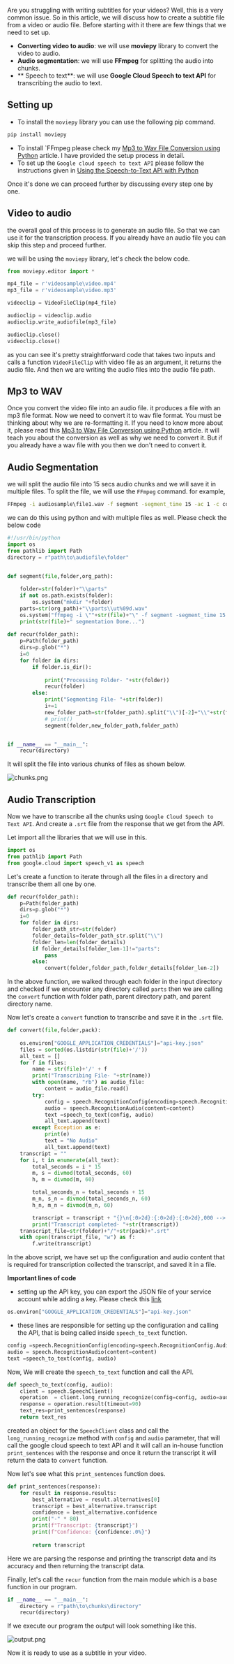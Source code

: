 Are you struggling with writing subtitles for your videos? Well, this is a very common issue. So in this article, we will discuss how to create a subtitle file from a video or audio file. Before starting with it there are few things that we need to set up. 
- **Converting video to audio**: we will use **moviepy** library to convert the video to audio. 
- **Audio segmentation**: we will use **FFmpeg** for splitting the audio into chunks.
- ** Speech to text**: we will use **Google Cloud Speech to text API** for transcribing the audio to text.

## Setting up 

- To install the `moviepy` library you can use the following pip command.
```python
pip install moviepy
```
- To install `FFmpeg please check my  [Mp3 to Wav File Conversion using Python](https://deviloper.in/mp3-to-wav-file-conversion-using-python)  article. I have provided the setup process in detail.
- To set up the `Google cloud speech to text API` please follow the instructions given in  [Using the Speech-to-Text API with Python](https://codelabs.developers.google.com/codelabs/cloud-speech-text-python3#0) 

Once it's done we can proceed further by discussing every step one by one.

## Video to audio 

the overall goal of this process is to generate an audio file. So that we can use it for the transcription process. If you already have an audio file you can skip this step and proceed further.

we will be using the `moviepy` library, let's check the below code.
```python
from moviepy.editor import *

mp4_file = r'videosample\video.mp4'
mp3_file = r'videosample\video.mp3'

videoclip = VideoFileClip(mp4_file)

audioclip = videoclip.audio
audioclip.write_audiofile(mp3_file)

audioclip.close()
videoclip.close()
```
as you can see it's pretty straightforward code that takes two inputs and calls a function `VideoFileClip` with video file as an argument, it returns the audio file. And then we are writing the audio files into the audio file path.


## Mp3 to WAV

Once you convert the video file into an audio file. it produces a file with an mp3 file format. Now we need to convert it to wav file format. You must be thinking about why we are re-formatting it. If you need to know more about it, please read this  [Mp3 to Wav File Conversion using Python](https://deviloper.in/mp3-to-wav-file-conversion-using-python)  article. it will teach you about the conversion as well as why we need to convert it. But if you already have a wav file with you then we don't need to convert it.

## Audio Segmentation

we will split the audio file into 15 secs audio chunks and we will save it in multiple files.
To split the file, we will use the `FFmpeg` command. for example,
```cmd
FFmpeg -i audiosample\file1.wav -f segment -segment_time 15 -ac 1 -c copy audiosample\parts\ut%09d.wav
```
we can do this using python and with multiple files as well. Please check the below code

```python
#!/usr/bin/python
import os
from pathlib import Path
directory = r"path\to\audiofile\folder"


def segment(file,folder,org_path):
	
	folder=str(folder)+"\\parts"
	if not os.path.exists(folder):
		os.system("mkdir "+folder)
	parts=str(org_path)+"\\parts\\ut%09d.wav"
    os.system("ffmpeg -i \""+str(file)+"\" -f segment -segment_time 15 -ac 1 -c copy \""+parts+"\"")
	print(str(file)+" segmentation Done...")
	
def recur(folder_path):
	p=Path(folder_path)
	dirs=p.glob("*")
	i=0
	for folder in dirs:
		if folder.is_dir():
			
			print("Processing Folder- "+str(folder))
			recur(folder)
		else:
			print("Segmenting File- "+str(folder))
			i+=1
			new_folder_path=str(folder_path).split("\\")[-2]+"\\"+str(folder_path).split("\\")[-1]
			# print()
			segment(folder,new_folder_path,folder_path)


if __name__ == "__main__":
    recur(directory)
```

It will split the file into various chunks of files as shown below.



![chunks.png](https://cdn.hashnode.com/res/hashnode/image/upload/v1622328880624/rwbmesu6s.png)


## Audio Transcription

Now we have to transcribe all the chunks using `Google Cloud Speech to Text API`. 
And create a `.srt` file from the response that we get from the API.

Let import all the libraries that we will use in this.
```python
import os
from pathlib import Path
from google.cloud import speech_v1 as speech

```

Let's create a function to iterate through all the files in a directory and transcribe them all one by one.
```python
def recur(folder_path):
	p=Path(folder_path)
	dirs=p.glob("*")
	i=0
	for folder in dirs:
		folder_path_str=str(folder)
		folder_details=folder_path_str.split("\\")
		folder_len=len(folder_details)
		if folder_details[folder_len-1]!="parts":
			pass
		else:
			convert(folder,folder_path,folder_details[folder_len-2])
```

In the above function, we walked through each folder in the input directory and checked if we encounter any directory called `parts` then we are calling the `convert` function with folder path, parent directory path, and parent directory name.

Now let's create a `convert` function to transcribe and save it in the `.srt` file.

```python
def convert(file,folder,pack):
	
	os.environ["GOOGLE_APPLICATION_CREDENTIALS"]="api-key.json"
	files = sorted(os.listdir(str(file)+'/'))
	all_text = []
	for f in files:
		name = str(file)+'/' + f
		print("Transcribing File- "+str(name))
		with open(name, "rb") as audio_file:
			content = audio_file.read()
		try:
			config = speech.RecognitionConfig(encoding=speech.RecognitionConfig.AudioEncoding.LINEAR16,language_code="en-US")
			audio = speech.RecognitionAudio(content=content)
			text =speech_to_text(config, audio)
			all_text.append(text)
		except Exception as e:
			print(e)
			text = "No Audio"
			all_text.append(text)
	transcript = ""
	for i, t in enumerate(all_text):
		total_seconds = i * 15
		m, s = divmod(total_seconds, 60)
		h, m = divmod(m, 60)

		total_seconds_n = total_seconds + 15
		m_n, s_n = divmod(total_seconds_n, 60)
		h_n, m_n = divmod(m_n, 60)

		transcript = transcript + "{}\n{:0>2d}:{:0>2d}:{:0>2d},000 --> {:0>2d}:{:0>2d}:{:0>2d},000\n {}\n\n".format(i+1,h, m, s,h_n, m_n, s_n, t)
		print("Transcript completed- "+str(transcript))
	transcript_file=str(folder)+"/"+str(pack)+".srt"
	with open(transcript_file, "w") as f:
		f.write(transcript)

```

In the above script, we have set up the configuration and audio content that is required for transcription collected the transcript, and saved it in a file. 

**Important lines of code**

- setting up the API key, you can export the JSON file of your service account while adding a key. Please check this  [link](https://codelabs.developers.google.com/codelabs/cloud-speech-text-python3#0) 
```python
os.environ["GOOGLE_APPLICATION_CREDENTIALS"]="api-key.json"
```
- these lines are responsible for setting up the configuration and calling the API, that is being called inside `speech_to_text` function.
```python
config =speech.RecognitionConfig(encoding=speech.RecognitionConfig.AudioEncoding.LINEAR16,language_code="en-US")
audio = speech.RecognitionAudio(content=content)
text =speech_to_text(config, audio)
```

Now, We will create the `speech_to_text` function and call the API.

```python
def speech_to_text(config, audio):
	client = speech.SpeechClient()
	operation  = client.long_running_recognize(config=config, audio=audio)
	response = operation.result(timeout=90)
	text_res=print_sentences(response)
	return text_res
```
created an object for the `SpeechClient` class and call the `long_running_recognize` method with `config` and `audio` parameter, that will call the google cloud speech to text API and it will call an in-house function `print_sentences` with the response and once it return the transcript it will return the data to `convert` function.

Now let's see what this `print_sentences` function does.
```python
def print_sentences(response):
	for result in response.results:
		best_alternative = result.alternatives[0]
		transcript = best_alternative.transcript
		confidence = best_alternative.confidence
		print("-" * 80)
		print(f"Transcript: {transcript}")
		print(f"Confidence: {confidence:.0%}")
		
		return transcript
```

Here we are parsing the response and printing the transcript data and its accuracy and then returning the transcript data.

Finally, let's call the `recur` function from the main module which is a base function in our program.

```python
if __name__ == "__main__":
	directory = r"path\to\chunks\directory"
	recur(directory)
```

If we execute our program the output will look something like this.

![output.png](https://cdn.hashnode.com/res/hashnode/image/upload/v1622331577087/4LO3uK6I6.png)

Now it is ready to use as a subtitle in your video.



 
